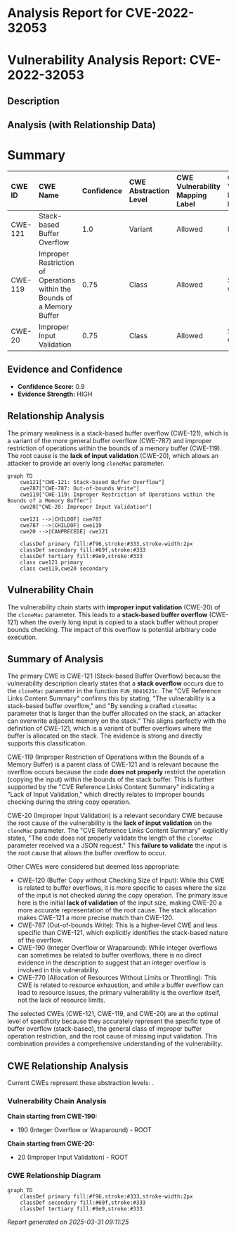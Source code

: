 # Analysis Report for CVE-2022-32053

# Vulnerability Analysis Report: CVE-2022-32053

## Description



## Analysis (with Relationship Data)

# Summary
| CWE ID  | CWE Name                       | Confidence | CWE Abstraction Level | CWE Vulnerability Mapping Label | CWE-Vulnerability Mapping Notes |
| :------- | :----------------------------- | :--------- | :---------------------- | :------------------------------ | :------------------------------ |
| CWE-121  | Stack-based Buffer Overflow    | 1.0        | Variant               | Allowed                         | Primary CWE                     |
| CWE-119  | Improper Restriction of Operations within the Bounds of a Memory Buffer | 0.75      | Class               | Allowed                         | Secondary CWE                     |
| CWE-20 | Improper Input Validation | 0.75 | Class | Allowed | Secondary CWE |

## Evidence and Confidence

*   **Confidence Score:** 0.9
*   **Evidence Strength:** HIGH

## Relationship Analysis
The primary weakness is a stack-based buffer overflow (CWE-121), which is a variant of the more general buffer overflow (CWE-787) and improper restriction of operations within the bounds of a memory buffer (CWE-119). The root cause is the **lack of input validation** (CWE-20), which allows an attacker to provide an overly long `cloneMac` parameter.

```mermaid
graph TD
    cwe121["CWE-121: Stack-based Buffer Overflow"]
    cwe787["CWE-787: Out-of-bounds Write"]
    cwe119["CWE-119: Improper Restriction of Operations within the Bounds of a Memory Buffer"]
    cwe20["CWE-20: Improper Input Validation"]
    
    cwe121 -->|CHILDOF| cwe787
    cwe787 -->|CHILDOF| cwe119
    cwe20 -->|CANPRECEDE| cwe121
    
    classDef primary fill:#f96,stroke:#333,stroke-width:2px
    classDef secondary fill:#69f,stroke:#333
    classDef tertiary fill:#9e9,stroke:#333
    class cwe121 primary
    class cwe119,cwe20 secondary
```

## Vulnerability Chain
The vulnerability chain starts with **improper input validation** (CWE-20) of the `cloneMac` parameter. This leads to a **stack-based buffer overflow** (CWE-121) when the overly long input is copied to a stack buffer without proper bounds checking. The impact of this overflow is potential arbitrary code execution.

## Summary of Analysis
The primary CWE is CWE-121 (Stack-based Buffer Overflow) because the vulnerability description clearly states that a **stack overflow** occurs due to the `cloneMac` parameter in the function `FUN_0041621c`. The "CVE Reference Links Content Summary" confirms this by stating, "The vulnerability is a stack-based buffer overflow," and "By sending a crafted `cloneMac` parameter that is larger than the buffer allocated on the stack, an attacker can overwrite adjacent memory on the stack." This aligns perfectly with the definition of CWE-121, which is a variant of buffer overflows where the buffer is allocated on the stack. The evidence is strong and directly supports this classification.

CWE-119 (Improper Restriction of Operations within the Bounds of a Memory Buffer) is a parent class of CWE-121 and is relevant because the overflow occurs because the code **does not properly** restrict the operation (copying the input) within the bounds of the stack buffer. This is further supported by the "CVE Reference Links Content Summary" indicating a "Lack of Input Validation," which directly relates to improper bounds checking during the string copy operation.

CWE-20 (Improper Input Validation) is a relevant secondary CWE because the root cause of the vulnerability is the **lack of input validation** on the `cloneMac` parameter. The "CVE Reference Links Content Summary" explicitly states, "The code does not properly validate the length of the `cloneMac` parameter received via a JSON request." This **failure to validate** the input is the root cause that allows the buffer overflow to occur.

Other CWEs were considered but deemed less appropriate:

*   CWE-120 (Buffer Copy without Checking Size of Input): While this CWE is related to buffer overflows, it is more specific to cases where the size of the input is not checked *during* the copy operation. The primary issue here is the initial **lack of validation** of the input size, making CWE-20 a more accurate representation of the root cause. The stack allocation makes CWE-121 a more precise match than CWE-120.
*   CWE-787 (Out-of-bounds Write): This is a higher-level CWE and less specific than CWE-121, which explicitly identifies the stack-based nature of the overflow.
*   CWE-190 (Integer Overflow or Wraparound): While integer overflows can sometimes be related to buffer overflows, there is no direct evidence in the description to suggest that an integer overflow is involved in this vulnerability.
*   CWE-770 (Allocation of Resources Without Limits or Throttling): This CWE is related to resource exhaustion, and while a buffer overflow can lead to resource issues, the primary vulnerability is the overflow itself, not the lack of resource limits.

The selected CWEs (CWE-121, CWE-119, and CWE-20) are at the optimal level of specificity because they accurately represent the specific type of buffer overflow (stack-based), the general class of improper buffer operation restriction, and the root cause of missing input validation. This combination provides a comprehensive understanding of the vulnerability.


## CWE Relationship Analysis

Current CWEs represent these abstraction levels: .


### Vulnerability Chain Analysis

**Chain starting from CWE-190:**
- 190 (Integer Overflow or Wraparound) - ROOT


**Chain starting from CWE-20:**
- 20 (Improper Input Validation) - ROOT



### CWE Relationship Diagram

```mermaid
graph TD
    classDef primary fill:#f96,stroke:#333,stroke-width:2px
    classDef secondary fill:#69f,stroke:#333
    classDef tertiary fill:#9e9,stroke:#333
```



*Report generated on 2025-03-31 09:11:25*
